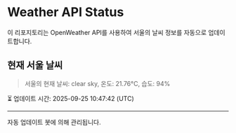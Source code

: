 
# Weather API Status

이 리포지토리는 OpenWeather API를 사용하여 서울의 날씨 정보를 자동으로 업데이트합니다.

## 현재 서울 날씨
> 서울의 현재 날씨: clear sky, 온도: 21.76°C, 습도: 94%

⏳ 업데이트 시간: 2025-09-25 10:47:42 (UTC)

---
자동 업데이트 봇에 의해 관리됩니다.
